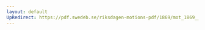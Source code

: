 ```yaml
---
layout: default
UpRedirect: https://pdf.swedeb.se/riksdagen-motions-pdf/1869/mot_1869__ak__00153/mot_1869__ak__00153_002.pdf
---
```

